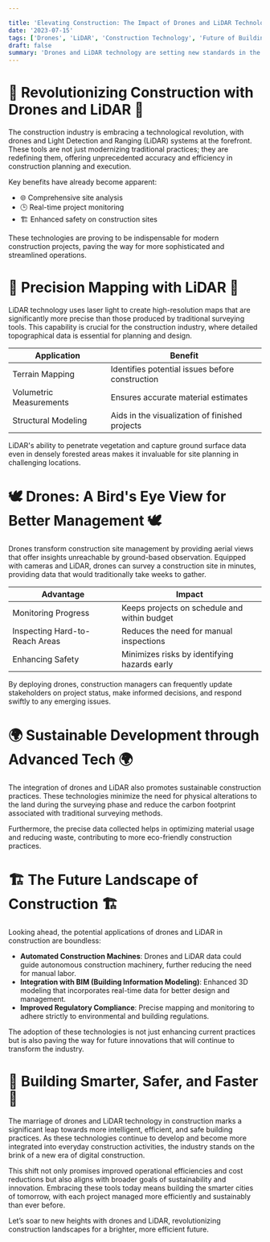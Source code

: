 ```yaml
---

title: 'Elevating Construction: The Impact of Drones and LiDAR Technology'
date: '2023-07-15'
tags: ['Drones', 'LiDAR', 'Construction Technology', 'Future of Building']
draft: false
summary: 'Drones and LiDAR technology are setting new standards in the construction industry, enhancing precision, efficiency, and safety. This blog explores how these technologies are revolutionizing site surveying, monitoring, and overall project management.'
---
```


# 🚁 Revolutionizing Construction with Drones and LiDAR 🚁

The construction industry is embracing a technological revolution, with drones and Light Detection and Ranging (LiDAR) systems at the forefront. These tools are not just modernizing traditional practices; they are redefining them, offering unprecedented accuracy and efficiency in construction planning and execution.

Key benefits have already become apparent:

- 🌐 Comprehensive site analysis
- 🕒 Real-time project monitoring
- 🏗️ Enhanced safety on construction sites

These technologies are proving to be indispensable for modern construction projects, paving the way for more sophisticated and streamlined operations.

# 📍 Precision Mapping with LiDAR 📍

LiDAR technology uses laser light to create high-resolution maps that are significantly more precise than those produced by traditional surveying tools. This capability is crucial for the construction industry, where detailed topographical data is essential for planning and design.

| Application             | Benefit                                         |
| ----------------------- | ----------------------------------------------- |
| Terrain Mapping         | Identifies potential issues before construction |
| Volumetric Measurements | Ensures accurate material estimates             |
| Structural Modeling     | Aids in the visualization of finished projects  |

LiDAR's ability to penetrate vegetation and capture ground surface data even in densely forested areas makes it invaluable for site planning in challenging locations.

# 🕊️ Drones: A Bird's Eye View for Better Management 🕊️

Drones transform construction site management by providing aerial views that offer insights unreachable by ground-based observation. Equipped with cameras and LiDAR, drones can survey a construction site in minutes, providing data that would traditionally take weeks to gather.

| Advantage                      | Impact                                       |
| ------------------------------ | -------------------------------------------- |
| Monitoring Progress            | Keeps projects on schedule and within budget |
| Inspecting Hard-to-Reach Areas | Reduces the need for manual inspections      |
| Enhancing Safety               | Minimizes risks by identifying hazards early |

By deploying drones, construction managers can frequently update stakeholders on project status, make informed decisions, and respond swiftly to any emerging issues.

# 🌍 Sustainable Development through Advanced Tech 🌍

The integration of drones and LiDAR also promotes sustainable construction practices. These technologies minimize the need for physical alterations to the land during the surveying phase and reduce the carbon footprint associated with traditional surveying methods.

Furthermore, the precise data collected helps in optimizing material usage and reducing waste, contributing to more eco-friendly construction practices.

# 🏗️ The Future Landscape of Construction 🏗️

Looking ahead, the potential applications of drones and LiDAR in construction are boundless:

- **Automated Construction Machines**: Drones and LiDAR data could guide autonomous construction machinery, further reducing the need for manual labor.
- **Integration with BIM (Building Information Modeling)**: Enhanced 3D modeling that incorporates real-time data for better design and management.
- **Improved Regulatory Compliance**: Precise mapping and monitoring to adhere strictly to environmental and building regulations.

The adoption of these technologies is not just enhancing current practices but is also paving the way for future innovations that will continue to transform the industry.

# 🌟 Building Smarter, Safer, and Faster 🌟

The marriage of drones and LiDAR technology in construction marks a significant leap towards more intelligent, efficient, and safe building practices. As these technologies continue to develop and become more integrated into everyday construction activities, the industry stands on the brink of a new era of digital construction.

This shift not only promises improved operational efficiencies and cost reductions but also aligns with broader goals of sustainability and innovation. Embracing these tools today means building the smarter cities of tomorrow, with each project managed more efficiently and sustainably than ever before.

Let’s soar to new heights with drones and LiDAR, revolutionizing construction landscapes for a brighter, more efficient future.
